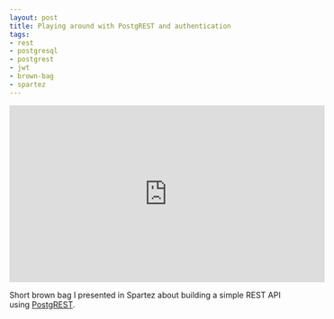 ```yaml
---
layout: post
title: Playing around with PostgREST and authentication
tags:
- rest
- postgresql
- postgrest
- jwt
- brown-bag
- spartez
---
```

<iframe width="560" height="315" src="https://www.youtube.com/embed/mZoP7uBitWQ" frameborder="0" allowfullscreen></iframe>

Short brown bag I presented in Spartez about building a simple REST API using [PostgREST](http://postgrest.com).

